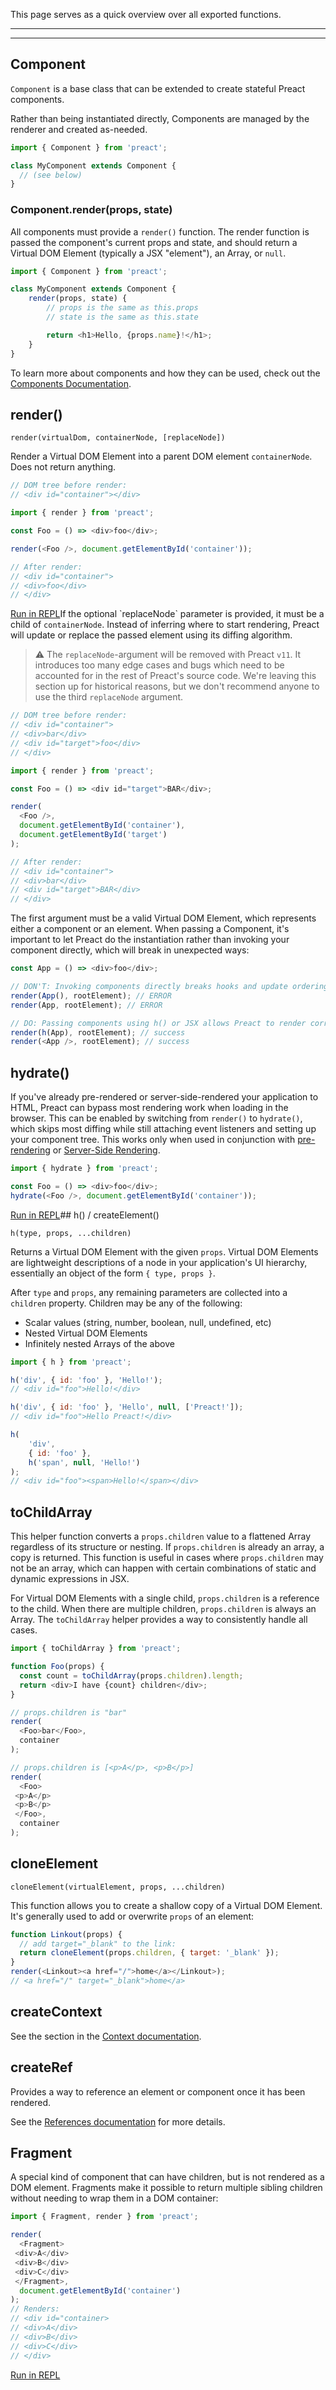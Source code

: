 This page serves as a quick overview over all exported functions.



---



---

## Component

`Component` is a base class that can be extended to create stateful Preact components.

Rather than being instantiated directly, Components are managed by the renderer and created as-needed.


```javascript
import { Component } from 'preact';

class MyComponent extends Component {
  // (see below)
}
```
### Component.render(props, state)

All components must provide a `render()` function. The render function is passed the component's current props and state, and should return a Virtual DOM Element (typically a JSX "element"), an Array, or `null`.


```javascript
import { Component } from 'preact';

class MyComponent extends Component {
    render(props, state) {
        // props is the same as this.props
        // state is the same as this.state

        return <h1>Hello, {props.name}!</h1>;
    }
}
```
To learn more about components and how they can be used, check out the [Components Documentation](https://preactjs.com/guide/v10/components).

## render()

`render(virtualDom, containerNode, [replaceNode])`

Render a Virtual DOM Element into a parent DOM element `containerNode`. Does not return anything.


```javascript
// DOM tree before render:
// <div id="container"></div>

import { render } from 'preact';

const Foo = () => <div>foo</div>;

render(<Foo />, document.getElementById('container'));

// After render:
// <div id="container">
// <div>foo</div>
// </div>
```
[Run in REPL](https://preactjs.com/repl?code=%2F%2F%20DOM%20tree%20before%20render%3A%0A%2F%2F%20%3Cdiv%20id%3D%22container%22%3E%3C%2Fdiv%3E%0A%0Aimport%20%7B%20render%20%7D%20from%20'preact'%3B%0A%0Aconst%20Foo%20%3D%20()%20%3D%3E%20%3Cdiv%3Efoo%3C%2Fdiv%3E%3B%0A%0Arender(%3CFoo%20%2F%3E%2C%20document.getElementById('container'))%3B%0A%0A%2F%2F%20After%20render%3A%0A%2F%2F%20%3Cdiv%20id%3D%22container%22%3E%0A%2F%2F%20%20%3Cdiv%3Efoo%3C%2Fdiv%3E%0A%2F%2F%20%3C%2Fdiv%3E)If the optional `replaceNode` parameter is provided, it must be a child of `containerNode`. Instead of inferring where to start rendering, Preact will update or replace the passed element using its diffing algorithm.


> ⚠️ The `replaceNode`-argument will be removed with Preact `v11`. It introduces too many edge cases and bugs which need to be accounted for in the rest of Preact's source code. We're leaving this section up for historical reasons, but we don't recommend anyone to use the third `replaceNode` argument.
> 
> 


```javascript
// DOM tree before render:
// <div id="container">
// <div>bar</div>
// <div id="target">foo</div>
// </div>

import { render } from 'preact';

const Foo = () => <div id="target">BAR</div>;

render(
  <Foo />,
  document.getElementById('container'),
  document.getElementById('target')
);

// After render:
// <div id="container">
// <div>bar</div>
// <div id="target">BAR</div>
// </div>
```
The first argument must be a valid Virtual DOM Element, which represents either a component or an element. When passing a Component, it's important to let Preact do the instantiation rather than invoking your component directly, which will break in unexpected ways:


```javascript
const App = () => <div>foo</div>;

// DON'T: Invoking components directly breaks hooks and update ordering:
render(App(), rootElement); // ERROR
render(App, rootElement); // ERROR

// DO: Passing components using h() or JSX allows Preact to render correctly:
render(h(App), rootElement); // success
render(<App />, rootElement); // success
```
## hydrate()

If you've already pre-rendered or server-side-rendered your application to HTML, Preact can bypass most rendering work when loading in the browser. This can be enabled by switching from `render()` to `hydrate()`, which skips most diffing while still attaching event listeners and setting up your component tree. This works only when used in conjunction with [pre-rendering](https://preactjs.com/guide/v10/cli/pre-rendering) or [Server-Side Rendering](https://preactjs.com/guide/v10/server-side-rendering).


```javascript
import { hydrate } from 'preact';

const Foo = () => <div>foo</div>;
hydrate(<Foo />, document.getElementById('container'));
```
[Run in REPL](https://preactjs.com/repl?code=import%20%7B%20hydrate%20%7D%20from%20'preact'%3B%0A%0Aconst%20Foo%20%3D%20()%20%3D%3E%20%3Cdiv%3Efoo%3C%2Fdiv%3E%3B%0Ahydrate(%3CFoo%20%2F%3E%2C%20document.getElementById('container'))%3B)## h() / createElement()

`h(type, props, ...children)`

Returns a Virtual DOM Element with the given `props`. Virtual DOM Elements are lightweight descriptions of a node in your application's UI hierarchy, essentially an object of the form `{ type, props }`.

After `type` and `props`, any remaining parameters are collected into a `children` property. Children may be any of the following:

* Scalar values (string, number, boolean, null, undefined, etc)
* Nested Virtual DOM Elements
* Infinitely nested Arrays of the above


```javascript
import { h } from 'preact';

h('div', { id: 'foo' }, 'Hello!');
// <div id="foo">Hello!</div>

h('div', { id: 'foo' }, 'Hello', null, ['Preact!']);
// <div id="foo">Hello Preact!</div>

h(
    'div',
    { id: 'foo' },
    h('span', null, 'Hello!')
);
// <div id="foo"><span>Hello!</span></div>
```
## toChildArray

This helper function converts a `props.children` value to a flattened Array regardless of its structure or nesting. If `props.children` is already an array, a copy is returned. This function is useful in cases where `props.children` may not be an array, which can happen with certain combinations of static and dynamic expressions in JSX.

For Virtual DOM Elements with a single child, `props.children` is a reference to the child. When there are multiple children, `props.children` is always an Array. The `toChildArray` helper provides a way to consistently handle all cases.


```javascript
import { toChildArray } from 'preact';

function Foo(props) {
  const count = toChildArray(props.children).length;
  return <div>I have {count} children</div>;
}

// props.children is "bar"
render(
  <Foo>bar</Foo>,
  container
);

// props.children is [<p>A</p>, <p>B</p>]
render(
  <Foo>
 <p>A</p>
 <p>B</p>
 </Foo>,
  container
);
```
## cloneElement

`cloneElement(virtualElement, props, ...children)`

This function allows you to create a shallow copy of a Virtual DOM Element. It's generally used to add or overwrite `props` of an element:


```javascript
function Linkout(props) {
  // add target="_blank" to the link:
  return cloneElement(props.children, { target: '_blank' });
}
render(<Linkout><a href="/">home</a></Linkout>);
// <a href="/" target="_blank">home</a>
```
## createContext

See the section in the [Context documentation](https://preactjs.com/guide/v10/context#createcontext).

## createRef

Provides a way to reference an element or component once it has been rendered.

See the [References documentation](https://preactjs.com/guide/v10/refs#createref) for more details.

## Fragment

A special kind of component that can have children, but is not rendered as a DOM element. Fragments make it possible to return multiple sibling children without needing to wrap them in a DOM container:


```javascript
import { Fragment, render } from 'preact';

render(
  <Fragment>
 <div>A</div>
 <div>B</div>
 <div>C</div>
 </Fragment>,
  document.getElementById('container')
);
// Renders:
// <div id="container>
// <div>A</div>
// <div>B</div>
// <div>C</div>
// </div>
```
[Run in REPL](https://preactjs.com/repl?code=import%20%7B%20Fragment%2C%20render%20%7D%20from%20'preact'%3B%0A%0Arender(%0A%20%20%3CFragment%3E%0A%20%20%20%20%3Cdiv%3EA%3C%2Fdiv%3E%0A%20%20%20%20%3Cdiv%3EB%3C%2Fdiv%3E%0A%20%20%20%20%3Cdiv%3EC%3C%2Fdiv%3E%0A%20%20%3C%2FFragment%3E%2C%0A%20%20document.getElementById('container')%0A)%3B%0A%2F%2F%20Renders%3A%0A%2F%2F%20%3Cdiv%20id%3D%22container%3E%0A%2F%2F%20%20%20%3Cdiv%3EA%3C%2Fdiv%3E%0A%2F%2F%20%20%20%3Cdiv%3EB%3C%2Fdiv%3E%0A%2F%2F%20%20%20%3Cdiv%3EC%3C%2Fdiv%3E%0A%2F%2F%20%3C%2Fdiv%3E)


